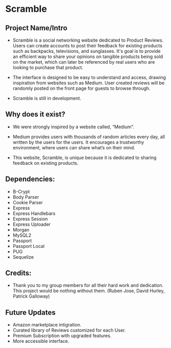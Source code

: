 # Scramble

## Project Name/Intro

-    Scramble is a social networking website dedicated to Product Reviews. Users can create accounts to post their feedback for existing products such as backpacks, televisions, and sunglasses. It's goal is to provide an efficient way to share your opinions on tangible products being sold on the market, which can later be referenced by real users who are looking to purchase that product. 

-    The interface is designed to be easy to understand and access, drawing inspiration from websites such as Medium. User created reviews will be randomly posted on the front page for guests to browse through.

- Scramble is still in development.

## Why does it exist?
- We were strongly inspired by a website called, “Medium”. 

- Medium provides users with thousands of random articles every day, all written by the users for the users. It encourages a trustworthy environment, where users can share what’s on their mind.

- This website, Scramble, is unique because it is dedicated to sharing feedback on existing products.

## Dependencies:
 - B-Crypt
 - Body Parser
 - Cookie Parser
 - Express
 - Express Handlebars
 - Express Session
 - Express Uploader
 - Morgan
 - MySQL2
 - Passport
 - Passport Local
 - PUG
 - Sequelize

## Credits:

- Thank you to my group members for all their hard work and dedication. This project would be nothing without them. (Ruben Jose, David Hurley, Patrick Galloway)

## Future Updates 
  - Amazon marketplace intigration.
  - Curated library of Reviews customized for each User.
  - Premium Subscription with upgraded features.
  - More accessible interface.

